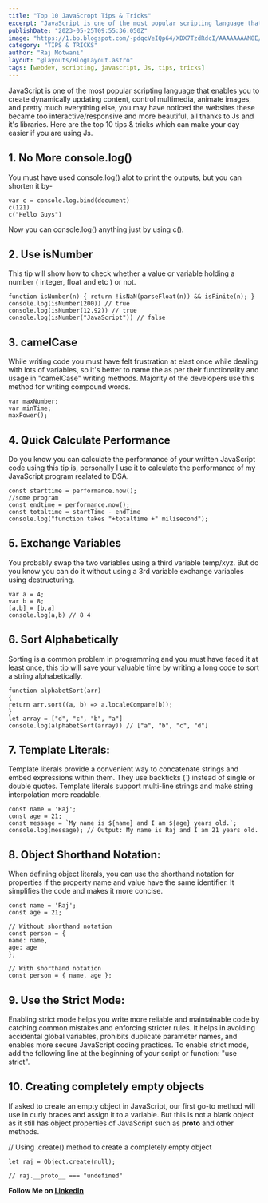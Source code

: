 ```yaml
---
title: "Top 10 JavaScropt Tips & Tricks"
excerpt: "JavaScript is one of the most popular scripting language that enables you to create dynamically updating content, control multimedia, animate images, and pretty much everything else, you may have noticed the websites these became too interactive/responsive and more beautiful, all thanks to Js and it's libraries"
publishDate: "2023-05-25T09:55:36.050Z"
image: "https://1.bp.blogspot.com/-pdqcVeIQp64/XDX7TzdRdcI/AAAAAAAAM8E/ZmGuB6caZqIGmEflGHcj3zgXJJrmqRLdgCLcBGAs/w1200-h630-p-k-no-nu/Free%2BCourses%2Bto%2Blearn%2BJavaScript.jpg"
category: "TIPS & TRICKS"
author: "Raj Motwani"
layout: "@layouts/BlogLayout.astro"
tags: [webdev, scripting, javascript, Js, tips, tricks]
---
```


JavaScript is one of the most popular scripting language that enables you to create dynamically updating content, control multimedia, animate images, and pretty much everything else, you may have noticed the websites these became too interactive/responsive and more beautiful, all thanks to Js and it's libraries.
Here are the top 10 tips & tricks which can make your day easier if you are using Js.

## 1. No More console.log()

You must have used console.log() alot to print the outputs, but you can shorten it by-

```
var c = console.log.bind(document)
c(121)
c("Hello Guys")
```

Now you can console.log() anything just by using c().

## 2. Use isNumber

This tip will show how to check whether a value or variable holding a number ( integer, float and etc ) or not.

```
function isNumber(n) { return !isNaN(parseFloat(n)) && isFinite(n); }
console.log(isNumber(200)) // true
console.log(isNumber(12.92)) // true
console.log(isNumber("JavaScript")) // false
```

## 3. camelCase

While writing code you must have felt frustration at elast once while dealing with lots of variables, so it's better to name the as per their functionality and usage in "camelCase" writing methods. Majority of the developers use this method for writing compound words.

```
var maxNumber;
var minTime;
maxPower();
```

## 4. Quick Calculate Performance

Do you know you can calculate the performance of your written JavaScript code using this tip is, personally I use it to calculate the performance of my JavaScript program realated to DSA.

```
const starttime = performance.now();
//some program
const endtime = performance.now();
const totaltime = startTime - endTime
console.log("function takes "+totaltime +" milisecond");
```

## 5. Exchange Variables

You probably swap the two variables using a third variable temp/xyz. But do you know you can do it without using a 3rd variable exchange variables using destructuring.

```
var a = 4;
var b = 8;
[a,b] = [b,a]
console.log(a,b) // 8 4
```

## 6. Sort Alphabetically

Sorting is a common problem in programming and you must have faced it at least once, this tip will save your valuable time by writing a long code to sort a string alphabetically.

```
function alphabetSort(arr)
{
return arr.sort((a, b) => a.localeCompare(b));
}
let array = ["d", "c", "b", "a"]
console.log(alphabetSort(array)) // ["a", "b", "c", "d"]
```

## 7. Template Literals:

Template literals provide a convenient way to concatenate strings and embed expressions within them. They use backticks (`) instead of single or double quotes. Template literals support multi-line strings and make string interpolation more readable.

```
const name = 'Raj';
const age = 21;
const message = `My name is ${name} and I am ${age} years old.`;
console.log(message); // Output: My name is Raj and I am 21 years old.
```

## 8. Object Shorthand Notation:

When defining object literals, you can use the shorthand notation for properties if the property name and value have the same identifier. It simplifies the code and makes it more concise.

```
const name = 'Raj';
const age = 21;

// Without shorthand notation
const person = {
name: name,
age: age
};

// With shorthand notation
const person = { name, age };
```

## 9. Use the Strict Mode:

Enabling strict mode helps you write more reliable and maintainable code by catching common mistakes and enforcing stricter rules. It helps in avoiding accidental global variables, prohibits duplicate parameter names, and enables more secure JavaScript coding practices. To enable strict mode, add the following line at the beginning of your script or function: "use strict".

## 10. Creating completely empty objects

If asked to create an empty object in JavaScript, our first go-to method will use in curly braces and assign it to a variable. But this is not a blank object as it still has object properties of JavaScript such as **proto** and other methods.

// Using .create() method to create a completely empty object


    let raj = Object.create(null);

    // raj.__proto__ === "undefined"
    
    

**Follow Me on [LinkedIn](https://www.linkedin.com/in/raj-motwani-978143204/)**


